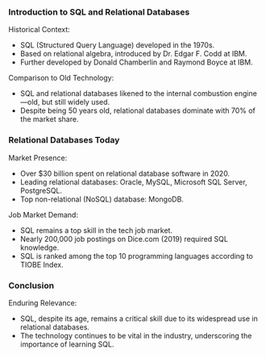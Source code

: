 ### Introduction to SQL and Relational Databases

Historical Context:

- SQL (Structured Query Language) developed in the 1970s.
- Based on relational algebra, introduced by Dr. Edgar F. Codd at IBM.
- Further developed by Donald Chamberlin and Raymond Boyce at IBM.

Comparison to Old Technology:

- SQL and relational databases likened to the internal combustion engine—old, but still widely used.
- Despite being 50 years old, relational databases dominate with 70% of the market share.

### Relational Databases Today

Market Presence:

- Over $30 billion spent on relational database software in 2020.
- Leading relational databases: Oracle, MySQL, Microsoft SQL Server, PostgreSQL.
- Top non-relational (NoSQL) database: MongoDB.

Job Market Demand:

- SQL remains a top skill in the tech job market.
- Nearly 200,000 job postings on Dice.com (2019) required SQL knowledge.
- SQL is ranked among the top 10 programming languages according to TIOBE Index.

### Conclusion

Enduring Relevance:

- SQL, despite its age, remains a critical skill due to its widespread use in relational databases.
- The technology continues to be vital in the industry, underscoring the importance of learning SQL.
